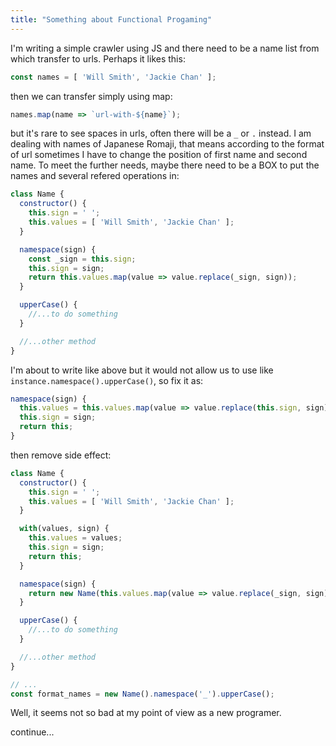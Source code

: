 ```yaml
---
title: "Something about Functional Progaming"
---
```


I'm writing a simple crawler using JS and there need to be a name list from which transfer to urls. Perhaps it likes this: 

```javascript
const names = [ 'Will Smith', 'Jackie Chan' ];
```

then we can transfer simply using map:

```javascript
names.map(name => `url-with-${name}`);
```

but it's rare to see spaces in urls, often there will be a `_` or `.` instead. I am dealing with names of Japanese Romaji, that means according to the format of url sometimes I have to change the position of first name and second name. To meet the further needs, maybe there need to be a BOX to put the names and several refered operations in:

```javascript
class Name {
  constructor() {
    this.sign = ' ';
    this.values = [ 'Will Smith', 'Jackie Chan' ];
  }

  namespace(sign) {
    const _sign = this.sign;
    this.sign = sign;
    return this.values.map(value => value.replace(_sign, sign));
  }

  upperCase() {
    //...to do something
  }

  //...other method
}
```

I'm about to write like above but it would not allow us to use like `instance.namespace().upperCase()`,  so fix it as:

```javascript
namespace(sign) {
  this.values = this.values.map(value => value.replace(this.sign, sign));
  this.sign = sign;
  return this;
}
```

then remove side effect:

```javascript
class Name {
  constructor() {
    this.sign = ' ';
    this.values = [ 'Will Smith', 'Jackie Chan' ];
  }

  with(values, sign) {
    this.values = values;
    this.sign = sign;
    return this;
  }

  namespace(sign) {
    return new Name(this.values.map(value => value.replace(_sign, sign)), sign);
  }

  upperCase() {
    //...to do something
  }

  //...other method
}

// ...
const format_names = new Name().namespace('_').upperCase();
```

Well, it seems not so bad at my point of view as a new programer.

continue...
